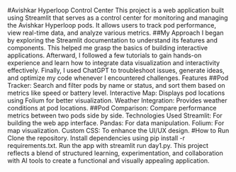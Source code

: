 #Avishkar Hyperloop Control Center
This project is a web application built using Streamlit that serves as a control center for monitoring and managing the Avishkar Hyperloop pods. It allows users to track pod performance, view real-time data, and analyze various metrics.
##My Approach
I began by exploring the Streamlit documentation to understand its features and components. This helped me grasp the basics of building interactive applications. Afterward, I followed a few tutorials to gain hands-on experience and learn how to integrate data visualization and interactivity effectively. Finally, I used ChatGPT to troubleshoot issues, generate ideas, and optimize my code whenever I encountered challenges.
Features
##Pod Tracker: Search and filter pods by name or status, and sort them based on metrics like speed or battery level.
Interactive Map: Displays pod locations using Folium for better visualization.
Weather Integration: Provides weather conditions at pod locations.
##Pod Comparison: Compare performance metrics between two pods side by side.
Technologies Used
Streamlit: For building the web app interface.
Pandas: For data manipulation.
Folium: For map visualization.
Custom CSS: To enhance the UI/UX design.
#How to Run
Clone the repository.
Install dependencies using pip install -r requirements.txt.
Run the app with streamlit run day1.py.
This project reflects a blend of structured learning, experimentation, and collaboration with AI tools to create a functional and visually appealing application.
